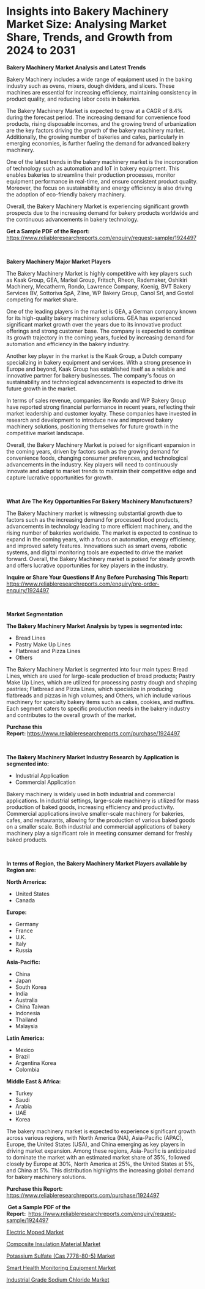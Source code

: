 <p><h1>Insights into Bakery Machinery Market Size: Analysing Market Share, Trends, and Growth from 2024 to 2031</h1></p><p><strong>Bakery Machinery Market Analysis and Latest Trends</strong></p>
<p><p>Bakery Machinery includes a wide range of equipment used in the baking industry such as ovens, mixers, dough dividers, and slicers. These machines are essential for increasing efficiency, maintaining consistency in product quality, and reducing labor costs in bakeries.</p><p>The Bakery Machinery Market is expected to grow at a CAGR of 8.4% during the forecast period. The increasing demand for convenience food products, rising disposable incomes, and the growing trend of urbanization are the key factors driving the growth of the bakery machinery market. Additionally, the growing number of bakeries and cafes, particularly in emerging economies, is further fueling the demand for advanced bakery machinery.</p><p>One of the latest trends in the bakery machinery market is the incorporation of technology such as automation and IoT in bakery equipment. This enables bakeries to streamline their production processes, monitor equipment performance in real-time, and ensure consistent product quality. Moreover, the focus on sustainability and energy efficiency is also driving the adoption of eco-friendly bakery machinery.</p><p>Overall, the Bakery Machinery Market is experiencing significant growth prospects due to the increasing demand for bakery products worldwide and the continuous advancements in bakery technology.</p></p>
<p><strong>Get a Sample PDF of the Report:&nbsp;</strong> <a href="https://www.reliableresearchreports.com/enquiry/request-sample/1924497">https://www.reliableresearchreports.com/enquiry/request-sample/1924497</a></p>
<p>&nbsp;</p>
<p><strong>Bakery Machinery Major Market Players</strong></p>
<p><p>The Bakery Machinery Market is highly competitive with key players such as Kaak Group, GEA, Markel Group, Fritsch, Rheon, Rademaker, Oshikiri Machinery, Mecatherm, Rondo, Lawrence Company, Koenig, BVT Bakery Services BV, Sottoriva SpA, Zline, WP Bakery Group, Canol Srl, and Gostol competing for market share.</p><p>One of the leading players in the market is GEA, a German company known for its high-quality bakery machinery solutions. GEA has experienced significant market growth over the years due to its innovative product offerings and strong customer base. The company is expected to continue its growth trajectory in the coming years, fueled by increasing demand for automation and efficiency in the bakery industry.</p><p>Another key player in the market is the Kaak Group, a Dutch company specializing in bakery equipment and services. With a strong presence in Europe and beyond, Kaak Group has established itself as a reliable and innovative partner for bakery businesses. The company's focus on sustainability and technological advancements is expected to drive its future growth in the market.</p><p>In terms of sales revenue, companies like Rondo and WP Bakery Group have reported strong financial performance in recent years, reflecting their market leadership and customer loyalty. These companies have invested in research and development to introduce new and improved bakery machinery solutions, positioning themselves for future growth in the competitive market landscape.</p><p>Overall, the Bakery Machinery Market is poised for significant expansion in the coming years, driven by factors such as the growing demand for convenience foods, changing consumer preferences, and technological advancements in the industry. Key players will need to continuously innovate and adapt to market trends to maintain their competitive edge and capture lucrative opportunities for growth.</p></p>
<p>&nbsp;</p>
<p><strong>What Are The Key Opportunities For Bakery Machinery Manufacturers?</strong></p>
<p><p>The Bakery Machinery market is witnessing substantial growth due to factors such as the increasing demand for processed food products, advancements in technology leading to more efficient machinery, and the rising number of bakeries worldwide. The market is expected to continue to expand in the coming years, with a focus on automation, energy efficiency, and improved safety features. Innovations such as smart ovens, robotic systems, and digital monitoring tools are expected to drive the market forward. Overall, the Bakery Machinery market is poised for steady growth and offers lucrative opportunities for key players in the industry.</p></p>
<p><strong>Inquire or Share Your Questions If Any Before Purchasing This Report:</strong> <a href="https://www.reliableresearchreports.com/enquiry/pre-order-enquiry/1924497">https://www.reliableresearchreports.com/enquiry/pre-order-enquiry/1924497</a></p>
<p>&nbsp;</p>
<p><strong>Market Segmentation</strong></p>
<p><strong>The Bakery Machinery Market Analysis by types is segmented into:</strong></p>
<p><ul><li>Bread Lines</li><li>Pastry Make Up Lines</li><li>Flatbread and Pizza Lines</li><li>Others</li></ul></p>
<p><p>The Bakery Machinery Market is segmented into four main types: Bread Lines, which are used for large-scale production of bread products; Pastry Make Up Lines, which are utilized for processing pastry dough and shaping pastries; Flatbread and Pizza Lines, which specialize in producing flatbreads and pizzas in high volumes; and Others, which include various machinery for specialty bakery items such as cakes, cookies, and muffins. Each segment caters to specific production needs in the bakery industry and contributes to the overall growth of the market.</p></p>
<p><strong>Purchase this Report:&nbsp;</strong><a href="https://www.reliableresearchreports.com/purchase/1924497">https://www.reliableresearchreports.com/purchase/1924497</a></p>
<p>&nbsp;</p>
<p><strong>The Bakery Machinery Market Industry Research by Application is segmented into:</strong></p>
<p><ul><li>Industrial Application</li><li>Commercial Application</li></ul></p>
<p><p>Bakery machinery is widely used in both industrial and commercial applications. In industrial settings, large-scale machinery is utilized for mass production of baked goods, increasing efficiency and productivity. Commercial applications involve smaller-scale machinery for bakeries, cafes, and restaurants, allowing for the production of various baked goods on a smaller scale. Both industrial and commercial applications of bakery machinery play a significant role in meeting consumer demand for freshly baked products.</p></p>
<p>&nbsp;</p>
<p><strong>In terms of Region, the Bakery Machinery Market Players available by Region are:</strong></p>
<p>
    <p> <strong> North America: </strong>
        <ul>
            <li>United States</li>
            <li>Canada</li>
        </ul>
        </p> 
    <p> <strong> Europe: </strong>
        <ul>
            <li>Germany</li>
            <li>France</li>
            <li>U.K.</li>
            <li>Italy</li>
            <li>Russia</li>
        </ul>
        </p> 
    <p> <strong> Asia-Pacific: </strong>
        <ul>
            <li>China</li>
            <li>Japan</li>
            <li>South Korea</li>
            <li>India</li>
            <li>Australia</li>
            <li>China Taiwan</li>
            <li>Indonesia</li>
            <li>Thailand</li>
            <li>Malaysia</li>
        </ul>
        </p> 
    <p> <strong> Latin America: </strong>
        <ul>
            <li>Mexico</li>
            <li>Brazil</li>
            <li>Argentina Korea</li>
            <li>Colombia</li>
        </ul>
        </p> 
    <p> <strong> Middle East & Africa: </strong>
        <ul>
            <li>Turkey</li>
            <li>Saudi</li>
            <li>Arabia</li>
            <li>UAE</li>
            <li>Korea</li>
        </ul>
    </p>
    </p>
<p><p>The bakery machinery market is expected to experience significant growth across various regions, with North America (NA), Asia-Pacific (APAC), Europe, the United States (USA), and China emerging as key players in driving market expansion. Among these regions, Asia-Pacific is anticipated to dominate the market with an estimated market share of 35%, followed closely by Europe at 30%, North America at 25%, the United States at 5%, and China at 5%. This distribution highlights the increasing global demand for bakery machinery solutions.</p></p>
<p><strong>Purchase this Report: </strong><a href="https://www.reliableresearchreports.com/purchase/1924497">https://www.reliableresearchreports.com/purchase/1924497</a></p>
<p>&nbsp;<strong>Get a Sample PDF of the Report:&nbsp;&nbsp;</strong><a href="https://www.reliableresearchreports.com/enquiry/request-sample/1924497">https://www.reliableresearchreports.com/enquiry/request-sample/1924497</a></p>
<p><strong></strong></p>
<p><p><a href="https://view.publitas.com/reportprime-1/electric-moped-market-size-and-examines-its-market-scope-with-a-primary-focus-on-growth-opportunities-and-forecasted-trends-spanning-from-2024-to-2031/">Electric Moped Market</a></p><p><a href="https://view.publitas.com/reportprime-1/composite-insulation-material-market-share-market-new-trends-analysis-report-by-type-by-application-by-end-use-by-region-and-segment-forecasts-2024-2031/">Composite Insulation Material Market</a></p><p><a href="https://github.com/bobicer/Market-Research-Report-List-2/blob/main/potassium-sulfate-cas-7778-80-5-market.md">Potassium Sulfate (Cas 7778-80-5) Market</a></p><p><a href="https://glittery-fuchsia-86a.notion.site/Insights-into-Smart-Health-Monitoring-Equipment-Market-Size-Analysing-Market-Share-Trends-and-Gro-6d58224c877b4b25ab473d6b2c21bef0">Smart Health Monitoring Equipment Market</a></p><p><a href="https://github.com/globismark/Market-Research-Report-List-2/blob/main/industrial-grade-sodium-chloride-market.md">Industrial Grade Sodium Chloride Market</a></p></p>